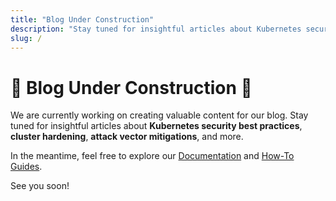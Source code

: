 ```yaml
---
title: "Blog Under Construction"
description: "Stay tuned for insightful articles about Kubernetes security best practices."
slug: /
---
```


# 🚧 Blog Under Construction 🚧

We are currently working on creating valuable content for our blog. Stay tuned for insightful articles about **Kubernetes security best practices**, **cluster hardening**, **attack vector mitigations**, and more.

In the meantime, feel free to explore our [Documentation](https://geek-kb.github.io/k8s_security/docs/intro) and [How-To Guides](https://geek-kb.github.io/k8s_security/guides/intro).

See you soon!
